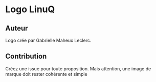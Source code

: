# Logo LinuQ


## Auteur
Logo crée par Gabrielle Maheux Leclerc.

## Contribution

Créez une issue pour toute proposition.
Mais attention, une image de marque doit rester cohérente et simple


